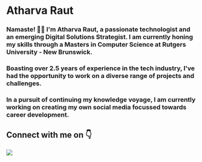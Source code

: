 # Atharva Raut
### Namaste! 🙏🏻 I'm Atharva Raut, a passionate technologist and an emerging Digital Solutions Strategist. I am currently honing my skills through a Masters in Computer Science at Rutgers University - New Brunswick.
### Boasting over 2.5 years of experience in the tech industry, I've had the opportunity to work on a diverse range of projects and challenges.
### In a pursuit of continuing my knowledge voyage, I am currently working on creating my own social media focussed towards career development.
##

<h2> Connect with me on 👇</h2>
<a href="https://www.linkedin.com/in/raut-atharva" target="_blank">
<img src="https://img.shields.io/badge/LinkedIn--blue" />
</a>
